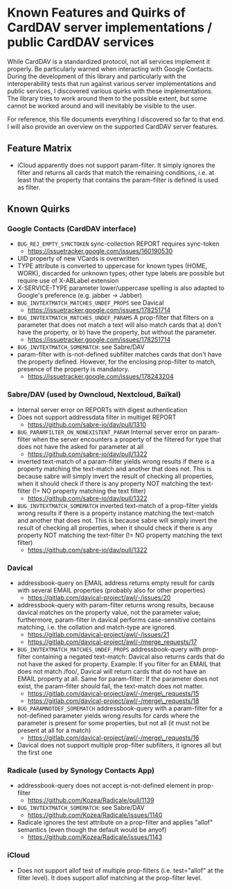 # Known Features and Quirks of CardDAV server implementations / public CardDAV services

While CardDAV is a standardized protocol, not all services implement it properly. Be particularly warned when
interacting with Google Contacts. During the development of this library and particularly with the interoperability
tests that run against various server implementations and public services, I discovered various quirks with these
implementations. The library tries to work around them to the possible extent, but some cannot be worked around and will
inevitably be visible to the user.

For reference, this file documents everything I discovered so far to that end. I will also provide an overview on the
supported CardDAV server features.

## Feature Matrix

- iCloud apparently does not support param-filter. It simply ignores the filter and returns all cards that match the
  remaining conditions, i.e. at least that the property that contains the param-filter is defined is used as filter.

## Known Quirks

### Google Contacts (CardDAV interface)

- `BUG_REJ_EMPTY_SYNCTOKEN` sync-collection REPORT requires sync-token
  - https://issuetracker.google.com/issues/160190530
- UID property of new VCards is overwritten
- TYPE attribute is converted to uppercase for known types (HOME, WORK), discarded for unknown types; other type labels
  are possible but require use of X-ABLabel extension
- X-SERVICE-TYPE parameter lower/uppercase spelling is also adapted to Google's preference (e.g. jabber -> Jabber)
- `BUG_INVTEXTMATCH_MATCHES_UNDEF_PROPS` see Davical
  - https://issuetracker.google.com/issues/178251714
- `BUG_INVTEXTMATCH_MATCHES_UNDEF_PARAMS` A prop-filter that filters on a parameter that does not match a text will
  also match cards that a) don't have the property, or b) have the property, but without the parameter.
  - https://issuetracker.google.com/issues/178251714
- `BUG_INVTEXTMATCH_SOMEMATCH`: see Sabre/DAV
- param-filter with is-not-defined subfilter matches cards that don't have the property defined. However, for the
  enclosing prop-filter to match, presence of the property is mandatory.
  - https://issuetracker.google.com/issues/178243204

### Sabre/DAV (used by Owncloud, Nextcloud, Baïkal)

- Internal server error on REPORTs with digest authentication
- Does not support addressdata filter in multiget REPORT
  - https://github.com/sabre-io/dav/pull/1310
- `BUG_PARAMFILTER_ON_NONEXISTENT_PARAM` Internal server error on param-filter when the server encounters a property of
  the filtered for type that does not have the asked for parameter at all
  - https://github.com/sabre-io/dav/pull/1322
- inverted text-match of a param-filter yields wrong results if there is a property matching the text-match and another
  that does not. This is because sabre will simply invert the result of checking all properties, when it should check if
  there is any property NOT matching the text-filter (!= NO property matching the text filter)
  - https://github.com/sabre-io/dav/pull/1322
- `BUG_INVTEXTMATCH_SOMEMATCH` inverted text-match of a prop-filter yields wrong results if there is a property instance
  matching the text-match and another that does not. This is because sabre will simply invert the result of checking all
  properties, when it should check if there is any property NOT matching the text-filter (!= NO property matching the
  text filter)
  - https://github.com/sabre-io/dav/pull/1322

### Davical

- addressbook-query on EMAIL address returns empty result for cards with several EMAIL properties (probably also for
  other properties)
  - https://gitlab.com/davical-project/awl/-/issues/20
- addressbook-query with param-filter returns wrong results, because davical matches on the property value, not the
  parameter value; furthermore, param-filter in davical performs case-sensitive contains matching, i.e. the collation
  and match-type are ignored.
  - https://gitlab.com/davical-project/awl/-/issues/21
  - https://gitlab.com/davical-project/awl/-/merge_requests/17
- `BUG_INVTEXTMATCH_MATCHES_UNDEF_PROPS` addressbook-query with prop-filter containing a negated text-match: Davical
  also returns cards that do not have the asked for property. Example: If you filter for an EMAIL that does not match
  /foo/, Davical will return cards that do not have an EMAIL property at all. Same for param-filter: If the parameter
  does not exist, the param-filter should fail, the text-match does not matter.
  - https://gitlab.com/davical-project/awl/-/merge\_requests/15
  - https://gitlab.com/davical-project/awl/-/merge\_requests/18
- `BUG_PARAMNOTDEF_SOMEMATCH` addressbook-query with a param-filter for a not-defined parameter yields wrong results for
  cards where the parameter is present for some properties, but not all (it must not be present at all for a match)
  - https://gitlab.com/davical-project/awl/-/merge\_requests/16
- Davical does not support multiple prop-filter subfilters, it ignores all but the first one


### Radicale (used by Synology Contacts App)

- addressbook-query does not accept is-not-defined element in prop-filter
  - https://github.com/Kozea/Radicale/pull/1139
- `BUG_INVTEXTMATCH_SOMEMATCH`: see Sabre/DAV
  - https://github.com/Kozea/Radicale/issues/1140
- Radicale ignores the test attribute on a prop-filter and applies "allof" semantics (even though the default would be
  anyof)
  - https://github.com/Kozea/Radicale/issues/1143

### iCloud

- Does not support allof test of multiple prop-filters (i.e. test="allof" at the filter level). It does support allof
  matching at the prop-filter level.
